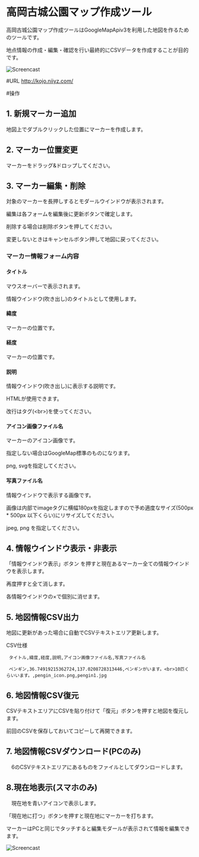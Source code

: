 # 高岡古城公園マップ作成ツール

高岡古城公園マップ作成ツールはGoogleMapApiv3を利用した地図を作るためのツールです。

地点情報の作成・編集・確認を行い最終的にCSVデータを作成することが目的です。

![Screencast](https://github.com/niiyz/kojo_map_tool/blob/master/screencast1.gif)

#URL
  http://kojo.niiyz.com/

#操作

## 1. 新規マーカー追加
 地図上でダブルクリックした位置にマーカーを作成します。

## 2. マーカー位置変更
 マーカーをドラッグ&ドロップしてください。

## 3. マーカー編集・削除
 対象のマーカーを長押しするとモダールウインドウが表示されます。
 
 編集は各フォームを編集後に更新ボタンで確定します。
 
 削除する場合は削除ボタンを押してください。
 
 変更しないときはキャンセルボタン押して地図に戻ってください。

### マーカー情報フォーム内容
#### タイトル
  マウスオーバーで表示されます。
  
  情報ウインドウ(吹き出し)のタイトルとして使用します。
  
#### 緯度
  マーカーの位置です。

#### 経度
  マーカーの位置です。

#### 説明
  情報ウインドウ(吹き出し)に表示する説明です。
  
  HTMLが使用できます。
  
  改行はタグ(&lt;br&gt;)を使ってください。
  
#### アイコン画像ファイル名
  マーカーのアイコン画像です。
  
  指定しない場合はGoogleMap標準のものになります。
  
  png, svgを指定してください。

#### 写真ファイル名
  情報ウインドウで表示する画像です。
  
  画像は内部でimageタグに横幅180pxを指定しますので予め適度なサイズ(500px * 500px 以下くらい)にリサイズしてください。

  jpeg, png を指定してください。
　
## 4. 情報ウインドウ表示・非表示
 「情報ウインドウ表示」ボタン を押すと現在あるマーカー全ての情報ウインドウを表示します。
 
 再度押すと全て消します。
 
 各情報ウインドウの×で個別に消せます。

## 5. 地図情報CSV出力
  地図に更新があった場合に自動でCSVテキストエリア更新します。
  
  CSV仕様
 
 ```csv
  タイトル,緯度,経度,説明,アイコン画像ファイル名,写真ファイル名
 ```
 
 ```csv 
  ペンギン,36.74919215362724,137.0208728313446,ペンギンがいます。<br>10匹くらいいます。,pengin_icon.png,pengin1.jpg
 ```

## 6. 地図情報CSV復元
  CSVテキストエリアにCSVを貼り付けて「復元」ボタンを押すと地図を復元します。
  
  前回のCSVを保存しておいてコピーして再開できます。

## 7. 地図情報CSVダウンロード(PCのみ)
　6のCSVテキストエリアにあるものをファイルとしてダウンロードします。


## 8.現在地表示(スマホのみ)
　現在地を青いアイコンで表示します。

「現在地に打つ」ボタンを押すと現在地にマーカーを打ちます。
　


マーカーはPCと同じでタッチすると編集モダールが表示されて情報を編集できます。



![Screencast](https://github.com/niiyz/kojo_map_tool/blob/master/screencast2.gif)

